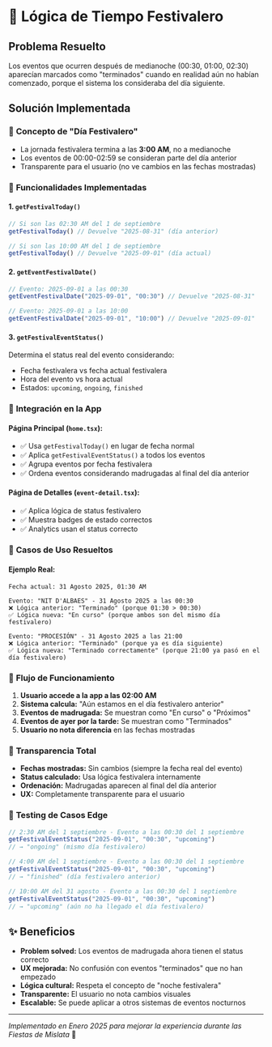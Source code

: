 # 🌙 Lógica de Tiempo Festivalero

## Problema Resuelto

Los eventos que ocurren después de medianoche (00:30, 01:00, 02:30) aparecían marcados como "terminados" cuando en realidad aún no habían comenzado, porque el sistema los consideraba del día siguiente.

## Solución Implementada

### 📅 **Concepto de "Día Festivalero"**
- La jornada festivalera termina a las **3:00 AM**, no a medianoche
- Los eventos de 00:00-02:59 se consideran parte del día anterior
- Transparente para el usuario (no ve cambios en las fechas mostradas)

### 🔧 **Funcionalidades Implementadas**

#### 1. **`getFestivalToday()`**
```typescript
// Si son las 02:30 AM del 1 de septiembre
getFestivalToday() // Devuelve "2025-08-31" (día anterior)

// Si son las 10:00 AM del 1 de septiembre  
getFestivalToday() // Devuelve "2025-09-01" (día actual)
```

#### 2. **`getEventFestivalDate()`**
```typescript
// Evento: 2025-09-01 a las 00:30
getEventFestivalDate("2025-09-01", "00:30") // Devuelve "2025-08-31"

// Evento: 2025-09-01 a las 10:00
getEventFestivalDate("2025-09-01", "10:00") // Devuelve "2025-09-01"
```

#### 3. **`getFestivalEventStatus()`**
Determina el status real del evento considerando:
- Fecha festivalera vs fecha actual festivalera
- Hora del evento vs hora actual
- Estados: `upcoming`, `ongoing`, `finished`

### 📱 **Integración en la App**

#### **Página Principal (`home.tsx`):**
- ✅ Usa `getFestivalToday()` en lugar de fecha normal
- ✅ Aplica `getFestivalEventStatus()` a todos los eventos
- ✅ Agrupa eventos por fecha festivalera
- ✅ Ordena eventos considerando madrugadas al final del día anterior

#### **Página de Detalles (`event-detail.tsx`):**
- ✅ Aplica lógica de status festivalero
- ✅ Muestra badges de estado correctos
- ✅ Analytics usan el status correcto

### 🎯 **Casos de Uso Resueltos**

#### **Ejemplo Real:**
```
Fecha actual: 31 Agosto 2025, 01:30 AM

Evento: "NIT D'ALBAES" - 31 Agosto 2025 a las 00:30
❌ Lógica anterior: "Terminado" (porque 01:30 > 00:30)  
✅ Lógica nueva: "En curso" (porque ambos son del mismo día festivalero)

Evento: "PROCESIÓN" - 31 Agosto 2025 a las 21:00  
❌ Lógica anterior: "Terminado" (porque ya es día siguiente)
✅ Lógica nueva: "Terminado correctamente" (porque 21:00 ya pasó en el día festivalero)
```

### 🔄 **Flujo de Funcionamiento**

1. **Usuario accede a la app a las 02:00 AM**
2. **Sistema calcula:** "Aún estamos en el día festivalero anterior"
3. **Eventos de madrugada:** Se muestran como "En curso" o "Próximos"
4. **Eventos de ayer por la tarde:** Se muestran como "Terminados"
5. **Usuario no nota diferencia** en las fechas mostradas

### 🎨 **Transparencia Total**

- **Fechas mostradas:** Sin cambios (siempre la fecha real del evento)
- **Status calculado:** Usa lógica festivalera internamente
- **Ordenación:** Madrugadas aparecen al final del día anterior
- **UX:** Completamente transparente para el usuario

### 🧪 **Testing de Casos Edge**

```typescript
// 2:30 AM del 1 septiembre - Evento a las 00:30 del 1 septiembre
getFestivalEventStatus("2025-09-01", "00:30", "upcoming") 
// → "ongoing" (mismo día festivalero)

// 4:00 AM del 1 septiembre - Evento a las 00:30 del 1 septiembre  
getFestivalEventStatus("2025-09-01", "00:30", "upcoming")
// → "finished" (día festivalero anterior)

// 10:00 AM del 31 agosto - Evento a las 00:30 del 1 septiembre
getFestivalEventStatus("2025-09-01", "00:30", "upcoming")
// → "upcoming" (aún no ha llegado el día festivalero)
```

## ✨ Beneficios

- **Problem solved:** Los eventos de madrugada ahora tienen el status correcto
- **UX mejorada:** No confusión con eventos "terminados" que no han empezado
- **Lógica cultural:** Respeta el concepto de "noche festivalera"
- **Transparente:** El usuario no nota cambios visuales
- **Escalable:** Se puede aplicar a otros sistemas de eventos nocturnos

---

*Implementado en Enero 2025 para mejorar la experiencia durante las Fiestas de Mislata* 🎊
